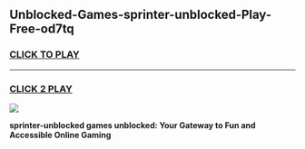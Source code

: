 
## Unblocked-Games-sprinter-unblocked-Play-Free-od7tq
<h3>
<a href="https://premium76.site?title=sprinter-unblocked&ref=10A">CLICK TO PLAY</a></h3>
<hr>

<h3>
<a href="https://premium76.site?title=sprinter-unblocked&ref=10A">CLICK 2 PLAY</a>
  
</h3>

<a href="https://premium76.site?title=sprinter-unblocked&ref=10A"><img src="https://clearcache.store/games.png"></a>


**sprinter-unblocked games unblocked: Your Gateway to Fun and Accessible Online Gaming**
